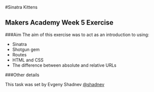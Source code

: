 #Sinatra Kittens

## Makers Academy Week 5 Exercise

###Aim
The aim of this exercise was to act as an introduction to using:

* Sinatra
* Shotgun gem
* Routes
* HTML and CSS
* The difference between absolute and relative URLs 

###Other details

This task was set by Evgeny Shadnev [@shadnev](https://github.com/shadnev)